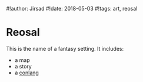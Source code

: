 #!author: Jirsad
#!date: 2018-05-03
#!tags: art, reosal

# Reosal
This is the name of a fantasy setting. It includes:

* a map
* a story
* a [conlang](https://github.com/ribacq/deeree)
